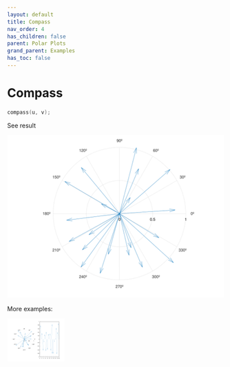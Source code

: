 ```yaml
---
layout: default
title: Compass
nav_order: 4
has_children: false
parent: Polar Plots
grand_parent: Examples
has_toc: false
---
```

# Compass

```cpp
compass(u, v);
```


See result

[![example_compass_1](../polar_plots/compass/compass_1.svg)](https://github.com/alandefreitas/matplotplusplus/blob/master/examples/polar_plots/compass/compass_1.cpp)

More examples:
    
[![example_compass_2](../polar_plots/compass/compass_2_thumb.png)](https://github.com/alandefreitas/matplotplusplus/blob/master/examples/polar_plots/compass/compass_2.cpp)

  


